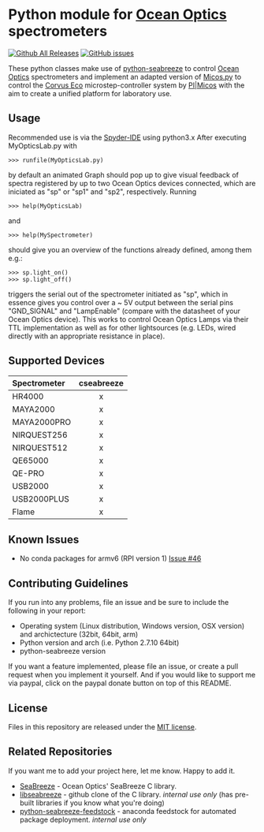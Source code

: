 # Python module for [Ocean Optics](http://www.oceanoptics.com/) spectrometers

[![Github All Releases](https://img.shields.io/github/downloads/ap--/python-seabreeze/total.svg?style=flat-square)](https://github.com/ap--/python-seabreeze/releases)
[![GitHub issues](https://img.shields.io/github/issues/ap--/python-seabreeze.svg?style=flat-square)](https://github.com/ap--/python-seabreeze/issues)

These python classes make use of [python-seabreeze](https://github.com/ap--/python-seabreeze) to control [Ocean Optics](http://www.oceanoptics.com/) spectrometers and implement an adapted version of [Micos.py](https://gist.github.com/pklaus/3955382) to control the [Corvus Eco](https://www.physikinstrumente.com/en/products/controllers-and-drivers/motion-controllers-for-motor-screw-drives/smc-corvus-eco-smc-series-1204800/) microstep-controller system by [PI|Micos](https://www.physikinstrumente.com/en/) with the aim to create a unified platform for laboratory use. 

## Usage

Recommended use is via the [Spyder-IDE](https://github.com/spyder-ide) using python3.x
After executing MyOpticsLab.py with
```
>>> runfile(MyOpticsLab.py)
```
by default an animated Graph should pop up to give visual feedback of spectra registered by up to two Ocean Optics devices connected, which are iniciated as "sp" or "sp1" and "sp2", respectively. 
Running
```
>>> help(MyOpticsLab)
```
and 
```
>>> help(MySpectrometer)
```
should give you an overview of the functions already defined, among them e.g.: 
```
>>> sp.light_on()
>>> sp.light_off()
```
triggers the serial out of the spectrometer initiated as "sp", which in essence gives you control over a ~ 5V output between the serial pins "GND_SIGNAL" and "LampEnable" (compare with the datasheet of your Ocean Optics device). This works to control Ocean Optics Lamps via their TTL implementation as well as for other lightsources (e.g. LEDs, wired directly with an appropriate resistance in place).   


## Supported Devices

| Spectrometer | cseabreeze | 
|:-------------|:----------:|
| HR4000       |     x      |
| MAYA2000     |     x      | 
| MAYA2000PRO  |     x      | 
| NIRQUEST256  |     x      | 
| NIRQUEST512  |     x      |
| QE65000      |     x      |
| QE-PRO       |     x      | 
| USB2000      |     x      | 
| USB2000PLUS  |     x      | 
| Flame        |     x      |


## Known Issues

- No conda packages for armv6 (RPI version 1) [Issue #46](https://github.com/ap--/python-seabreeze/issues/46)

## Contributing Guidelines

If you run into any problems, file an issue and be sure to include the
following in your report:

- Operating system (Linux distribution, Windows version, OSX version) and
  archictecture (32bit, 64bit, arm)
- Python version and arch (i.e. Python 2.7.10 64bit)
- python-seabreeze version

If you want a feature implemented, please file an issue, or create a pull
request when you implement it yourself. And if you would like to support me via
paypal, click on the paypal donate button on top of this README.

 
## License

Files in this repository are released under the [MIT license](LICENSE.md).


## Related Repositories

If you want me to add your project here, let me know. Happy to add it.

- [SeaBreeze](https://sourceforge.net/projects/seabreeze/) - Ocean Optics' SeaBreeze C library.
- [libseabreeze](https://github.com/ap--/libseabreeze) - github clone of the C library. _internal use only_ (has pre-built libraries if you know what you're doing)
- [python-seabreeze-feedstock](https://github.com/ap--/python-seabreeze) - anaconda feedstock for automated package deployment. _internal use only_





